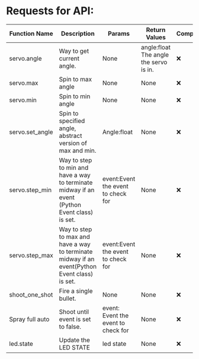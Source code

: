 # Requests for API:

| Function Name  | Description                | Params  | Return Values  | Complete? |
| -------------  | ---                        | ---     | ---            | ---       |
| servo.angle    | Way to get current angle.  | None    |  angle:float The angle the servo is in.    |    :x:    |
| servo.max      | Spin to max angle          | None    |  None          |    :x:    |
| servo.min      | Spin to min angle          | None    |  None          |    :x:    |
| servo.set_angle      | Spin to specified angle, abstract version of max and min.        | Angle:float    |  None          |    :x:    |
| servo.step_min | Way to step to min and have a way to terminate midway if an event (Python Event class) is set.         | event:Event the event to check for   |  None  |    :x:    |
| servo.step_max | Way to step to max and have a way to terminate midway if an event(Python Event class) is set.         | event:Event the event to check for    |  None   |    :x:    |
| shoot_one_shot    | Fire a single bullet.          | None    |  None          |    :x:    |
| Spray full auto | Shoot until event is set to false. | event: Event the event to check for | None | :x: |
| led.state | Update the LED STATE | led state | None | :x: |
